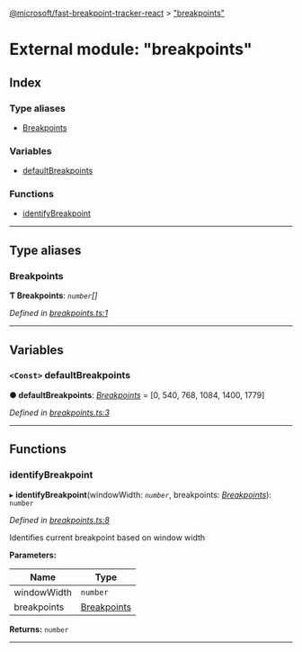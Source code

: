 [@microsoft/fast-breakpoint-tracker-react](../README.md) > ["breakpoints"](../modules/_breakpoints_.md)

# External module: "breakpoints"

## Index

### Type aliases

* [Breakpoints](_breakpoints_.md#breakpoints)

### Variables

* [defaultBreakpoints](_breakpoints_.md#defaultbreakpoints)

### Functions

* [identifyBreakpoint](_breakpoints_.md#identifybreakpoint)

---

## Type aliases

<a id="breakpoints"></a>

###  Breakpoints

**Ƭ Breakpoints**: *`number`[]*

*Defined in [breakpoints.ts:1](https://github.com/Microsoft/fast-dna/blob/164dd3ca/packages/fast-breakpoint-tracker-react/src/breakpoints.ts#L1)*

___

## Variables

<a id="defaultbreakpoints"></a>

### `<Const>` defaultBreakpoints

**● defaultBreakpoints**: *[Breakpoints](_breakpoints_.md#breakpoints)* =  [0, 540, 768, 1084, 1400, 1779]

*Defined in [breakpoints.ts:3](https://github.com/Microsoft/fast-dna/blob/164dd3ca/packages/fast-breakpoint-tracker-react/src/breakpoints.ts#L3)*

___

## Functions

<a id="identifybreakpoint"></a>

###  identifyBreakpoint

▸ **identifyBreakpoint**(windowWidth: *`number`*, breakpoints: *[Breakpoints](_breakpoints_.md#breakpoints)*): `number`

*Defined in [breakpoints.ts:8](https://github.com/Microsoft/fast-dna/blob/164dd3ca/packages/fast-breakpoint-tracker-react/src/breakpoints.ts#L8)*

Identifies current breakpoint based on window width

**Parameters:**

| Name | Type |
| ------ | ------ |
| windowWidth | `number` |
| breakpoints | [Breakpoints](_breakpoints_.md#breakpoints) |

**Returns:** `number`

___

